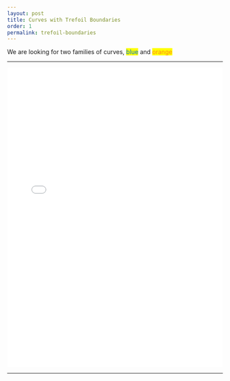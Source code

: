 ```yaml
---
layout: post
title: Curves with Trefoil Boundaries
order: 1
permalink: trefoil-boundaries
---
```


We are looking for two families of curves, <mark style="color:#0074D9">blue</mark> and <mark style="color:#FF851B">orange</mark>


<hr>
<iframe src="../visuals/piecewisetime.html" width="100%" height="700px" seamless frameBorder="0" scrolling="no"></iframe>
<hr>
